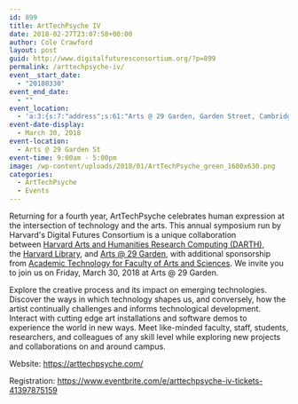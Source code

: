 ```yaml
---
id: 899
title: ArtTechPsyche IV
date: 2018-02-27T23:07:58+00:00
author: Cole Crawford
layout: post
guid: http://www.digitalfuturesconsortium.org/?p=899
permalink: /arttechpsyche-iv/
event__start_date:
  - "20180330"
event_end_date:
  - ""
event_location:
  - 'a:3:{s:7:"address";s:61:"Arts @ 29 Garden, Garden Street, Cambridge, MA, United States";s:3:"lat";s:10:"42.3790651";s:3:"lng";s:11:"-71.1237049";}'
event-date-display:
  - March 30, 2018
event-location:
  - Arts @ 29 Garden St
event-time: 9:00am - 5:00pm
image: /wp-content/uploads/2018/01/ArtTechPsyche_green_1600x630.png
categories:
  - ArtTechPsyche
  - Events
---
```

<p>
  Returning for a fourth year, ArtTechPsyche celebrates human expression at the intersection of technology and the arts. This annual symposium run by Harvard's Digital Futures Consortium is a unique collaboration between <a href="http://darthcrimson.org/">Harvard Arts and Humanities Research Computing (DARTH)</a>, the <a href="http://library.harvard.edu/">Harvard Library</a>, and <a href="https://artsgarden.harvard.edu/">Arts @ 29 Garden</a>, with additional sponsorship from <a href="https://atg.fas.harvard.edu/">Academic Technology for Faculty of Arts and Sciences</a>. We invite you to join us on Friday, March 30, 2018 at Arts @ 29 Garden.
</p>

<p>
  Explore the creative process and its impact on emerging technologies. Discover the ways in which technology shapes us, and conversely, how the artist continually challenges and informs technological development. Interact with cutting edge art installations and software demos to experience the world in new ways. Meet like-minded faculty, staff, students, researchers, and colleagues of any skill level while exploring new projects and collaborations on and around campus.
</p>

<p>
  Website: <a href="https://arttechpsyche.com/">https://arttechpsyche.com/</a>
</p>

<p>
  Registration: <a href="https://www.eventbrite.com/e/arttechpsyche-iv-tickets-41397875159">https://www.eventbrite.com/e/arttechpsyche-iv-tickets-41397875159</a>
</p>
